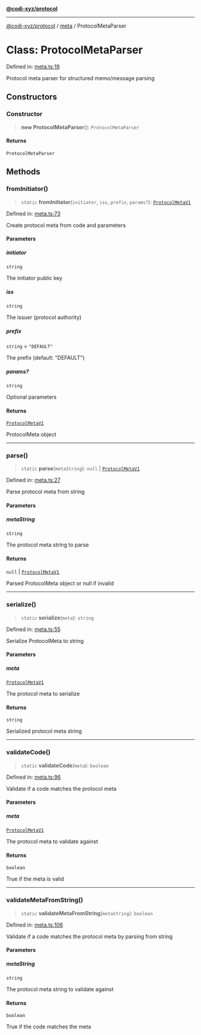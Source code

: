 [**@codi-xyz/protocol**](../../README.md)

***

[@codi-xyz/protocol](../../modules.md) / [meta](../README.md) / ProtocolMetaParser

# Class: ProtocolMetaParser

Defined in: [meta.ts:19](https://github.com/codi-xyz/protocol/blob/7dd35660b72e021f0aea9ce5abeac1856fc6b63b/src/meta.ts#L19)

Protocol meta parser for structured memo/message parsing

## Constructors

### Constructor

> **new ProtocolMetaParser**(): `ProtocolMetaParser`

#### Returns

`ProtocolMetaParser`

## Methods

### fromInitiator()

> `static` **fromInitiator**(`initiator`, `iss`, `prefix`, `params?`): [`ProtocolMetaV1`](../interfaces/ProtocolMetaV1.md)

Defined in: [meta.ts:73](https://github.com/codi-xyz/protocol/blob/7dd35660b72e021f0aea9ce5abeac1856fc6b63b/src/meta.ts#L73)

Create protocol meta from code and parameters

#### Parameters

##### initiator

`string`

The initiator public key

##### iss

`string`

The issuer (protocol authority)

##### prefix

`string` = `"DEFAULT"`

The prefix (default: "DEFAULT")

##### params?

`string`

Optional parameters

#### Returns

[`ProtocolMetaV1`](../interfaces/ProtocolMetaV1.md)

ProtocolMeta object

***

### parse()

> `static` **parse**(`metaString`): `null` \| [`ProtocolMetaV1`](../interfaces/ProtocolMetaV1.md)

Defined in: [meta.ts:27](https://github.com/codi-xyz/protocol/blob/7dd35660b72e021f0aea9ce5abeac1856fc6b63b/src/meta.ts#L27)

Parse protocol meta from string

#### Parameters

##### metaString

`string`

The protocol meta string to parse

#### Returns

`null` \| [`ProtocolMetaV1`](../interfaces/ProtocolMetaV1.md)

Parsed ProtocolMeta object or null if invalid

***

### serialize()

> `static` **serialize**(`meta`): `string`

Defined in: [meta.ts:55](https://github.com/codi-xyz/protocol/blob/7dd35660b72e021f0aea9ce5abeac1856fc6b63b/src/meta.ts#L55)

Serialize ProtocolMeta to string

#### Parameters

##### meta

[`ProtocolMetaV1`](../interfaces/ProtocolMetaV1.md)

The protocol meta to serialize

#### Returns

`string`

Serialized protocol meta string

***

### validateCode()

> `static` **validateCode**(`meta`): `boolean`

Defined in: [meta.ts:96](https://github.com/codi-xyz/protocol/blob/7dd35660b72e021f0aea9ce5abeac1856fc6b63b/src/meta.ts#L96)

Validate if a code matches the protocol meta

#### Parameters

##### meta

[`ProtocolMetaV1`](../interfaces/ProtocolMetaV1.md)

The protocol meta to validate against

#### Returns

`boolean`

True if the meta is valid

***

### validateMetaFromString()

> `static` **validateMetaFromString**(`metaString`): `boolean`

Defined in: [meta.ts:106](https://github.com/codi-xyz/protocol/blob/7dd35660b72e021f0aea9ce5abeac1856fc6b63b/src/meta.ts#L106)

Validate if a code matches the protocol meta by parsing from string

#### Parameters

##### metaString

`string`

The protocol meta string to validate against

#### Returns

`boolean`

True if the code matches the meta
